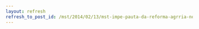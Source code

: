 ```yaml
---
layout: refresh
refresh_to_post_id: /mst/2014/02/13/mst-impe-pauta-da-reforma-agrria-no-governo-dilma
---
```

